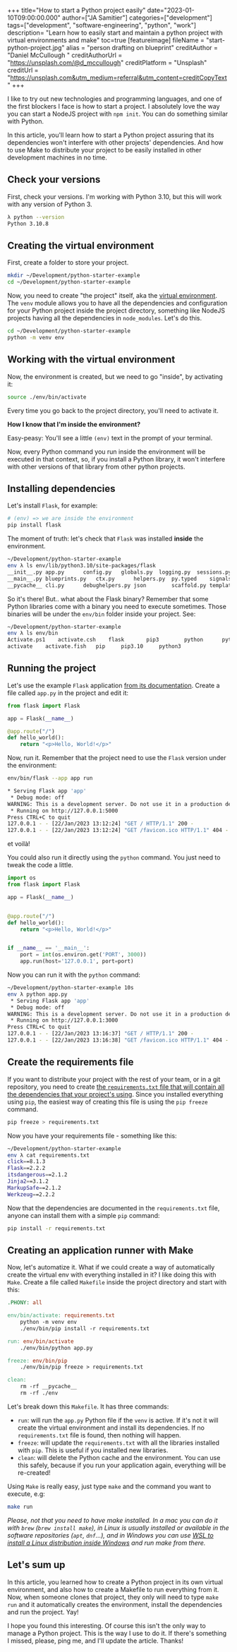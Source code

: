 +++
title="How to start a Python project easily"
date="2023-01-10T09:00:00.000"
author=["JA Samitier"]
categories=["development"]
tags=["development", "software-engineering", "python", "work"]
description= "Learn how to easily start and maintain a python project with virtual environments and make"
toc=true
[featureimage]
    fileName = "start-python-project.jpg"
    alias = "person drafting on blueprint"
    creditAuthor = "Daniel McCullough "
    creditAuthorUrl = "https://unsplash.com/@d_mccullough"
    creditPlatform = "Unsplash"
    creditUrl = "https://unsplash.com&utm_medium=referral&utm_content=creditCopyText"
+++

I like to try out new technologies and programming languages, and one of the first blockers I face is how to start a project. I absolutely love the way you can start a NodeJS project with `npm init`. You can do something similar with Python.

In this article, you'll learn how to start a Python project assuring that its dependencies won't interfere with other projects' dependencies. And how to use Make to distribute your project to be easily installed in other development machines in no time.

## Check your versions

First, check your versions. I'm working with Python 3.10, but this will work with any version of Python 3.

```bash
λ python --version
Python 3.10.8
```

## Creating the virtual environment

First, create a folder to store your project.

```bash
mkdir ~/Development/python-starter-example
cd ~/Development/python-starter-example
```

Now, you need to create "the project" itself, aka the [virtual environment](https://docs.python.org/3/library/venv.html). The `venv` module allows you to have all the dependencies and configuration for your Python project inside the project directory, something like NodeJS projects having all the dependencies in `node_modules`. Let's do this.

```bash
cd ~/Development/python-starter-example
python -m venv env
```

## Working with the virtual environment

Now, the environment is created, but we need to go "inside", by activating it:

```bash
source ./env/bin/activate 
```

Every time you go back to the project directory, you'll need to activate it.

**How I know that I'm inside the environment?**

Easy-peasy: You'll see a little `(env)` text in the prompt of your terminal.

Now, every Python command you run inside the environment will be executed in that context, so, if you install a Python library, it won't interfere with other versions of that library from other python projects. 

## Installing dependencies

Let's install `Flask`, for example:

```bash
# (env) => we are inside the environment
pip install flask
```

The moment of truth: let's check that `Flask` was installed **inside** the environment.

```bash
~/Development/python-starter-example
env λ ls env/lib/python3.10/site-packages/flask 
__init__.py	app.py		config.py	globals.py	logging.py	sessions.py	testing.py	wrappers.py
__main__.py	blueprints.py	ctx.py		helpers.py	py.typed	signals.py	typing.py
__pycache__	cli.py		debughelpers.py	json		scaffold.py	templating.py	views.py
```

So it's there! But.. what about the Flask binary? Remember that some Python libraries come with a binary you need to execute sometimes. Those binaries will be under the `env/bin` folder inside your project. See:

```bash
~/Development/python-starter-example
env λ ls env/bin                               
Activate.ps1	activate.csh	flask		pip3		python		python3.10
activate	activate.fish	pip		pip3.10		python3
```

## Running the project

Let's use the example `Flask` application [from its documentation](https://flask.palletsprojects.com/en/2.2.x/quickstart/). Create a file called `app.py` in the project and edit it:

```python
from flask import Flask

app = Flask(__name__)

@app.route("/")
def hello_world():
    return "<p>Hello, World!</p>"
```

Now, run it. Remember that the project need to use the `Flask` version under the environment:

```bash
env/bin/flask --app app run  

* Serving Flask app 'app'
 * Debug mode: off
WARNING: This is a development server. Do not use it in a production deployment. Use a production WSGI server instead.
 * Running on http://127.0.0.1:5000
Press CTRL+C to quit
127.0.0.1 - - [22/Jan/2023 13:12:24] "GET / HTTP/1.1" 200 -
127.0.0.1 - - [22/Jan/2023 13:12:24] "GET /favicon.ico HTTP/1.1" 404 -
```

et voilà!

You could also run it directly using the `python` command. You just need to tweak the code a little.

```python
import os
from flask import Flask

app = Flask(__name__)


@app.route("/")
def hello_world():
    return "<p>Hello, World!</p>"


if __name__ == '__main__':
    port = int(os.environ.get('PORT', 3000))
    app.run(host='127.0.0.1', port=port)
```

Now you can run it with the `python` command:

```bash
~/Development/python-starter-example 10s
env λ python app.py
 * Serving Flask app 'app'
 * Debug mode: off
WARNING: This is a development server. Do not use it in a production deployment. Use a production WSGI server instead.
 * Running on http://127.0.0.1:3000
Press CTRL+C to quit
127.0.0.1 - - [22/Jan/2023 13:16:37] "GET / HTTP/1.1" 200 -
127.0.0.1 - - [22/Jan/2023 13:16:38] "GET /favicon.ico HTTP/1.1" 404 -
```

## Create the requirements file

If you want to distribute your project with the rest of your team, or in a git repository, you need to create [the `requirements.txt` file that will contain all the dependencies that your project's using](https://pip.pypa.io/en/latest/user_guide/#requirements-files). Since you installed everything using `pip`, the easiest way of creating this file is using the `pip freeze` command.


```bash
pip freeze > requirements.txt
```

Now you have your requirements file - something like this:

```bash
~/Development/python-starter-example
env λ cat requirements.txt            
click==8.1.3
Flask==2.2.2
itsdangerous==2.1.2
Jinja2==3.1.2
MarkupSafe==2.1.2
Werkzeug==2.2.2
```

Now that the dependencies are documented in the `requirements.txt` file, anyone can install them with a simple `pip` command:

```bash
pip install -r requirements.txt
```

## Creating an application runner with Make

Now, let's automatize it. What if we could create a way of automatically create the virtual env with everything installed in it? I like doing this with `Make`. Create a file called `Makefile` inside the project directory and start with this:

```makefile
.PHONY: all

env/bin/activate: requirements.txt
	python -m venv env
	./env/bin/pip install -r requirements.txt

run: env/bin/activate
	./env/bin/python app.py

freeze: env/bin/pip
	./env/bin/pip freeze > requirements.txt

clean:
	rm -rf __pycache__
	rm -rf ./env
```

Let's break down this `Makefile`. It has three commands:

- `run`: will run the `app.py` Python file if the `venv` is active. If it's not it will create the virtual environment and install its dependencies. If no `requirements.txt` file is found, then nothing will happen.
- `freeze`: will update the `requirements.txt` with all the libraries installed with `pip`. This is useful if you installed new libraries.
- `clean`: will delete the Python cache and the environment. You can use this safely, because if you run your application again, everything will be re-created!

Using `Make` is really easy, just type `make` and the command you want to execute, e.g:

```bash
make run
```

*Please, not that you need to have make installed. In a mac you can do it with `brew` (`brew install make`), in Linux is usually installed or available in the software repositories (`apt`, `dnf`...), and in Windows you can use [WSL to install a Linux distribution inside Windows](https://learn.microsoft.com/en-us/windows/wsl/about) and run make from there.*

## Let's sum up

In this article, you learned how to create a Python project in its own virtual environment, and also how to create a Makefile to run everything from it. Now, when someone clones that project, they only will need to type `make run` and it automatically creates the environment, install the dependencies and run the project. Yay!

I hope you found this interesting. Of course this isn't the only way to manage a Python project. This is the way I use to do it. If there's something I missed, please, ping me, and I'll update the article. Thanks!



